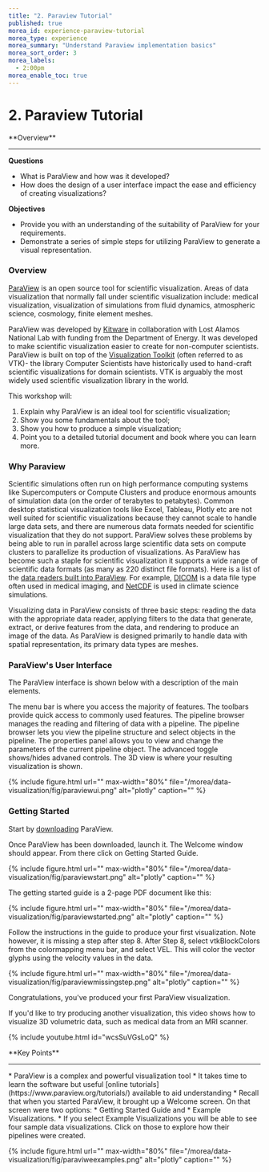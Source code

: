```yaml
---
title: "2. Paraview Tutorial"
published: true
morea_id: experience-paraview-tutorial
morea_type: experience
morea_summary: "Understand Paraview implementation basics"
morea_sort_order: 3
morea_labels:
  - 2:00pm
morea_enable_toc: true
---
```


# 2. Paraview Tutorial

<div class="alert alert-info mt-3" role="alert" markdown="1">
<i class="fa-solid fa-globe fa-xl"></i> **Overview**
<hr/>

**Questions**
* What is ParaView and how was it developed?
* How does the design of a user interface impact the ease and efficiency of creating visualizations?

**Objectives**
* Provide you with an understanding of the suitability of ParaView for your requirements.
* Demonstrate a series of simple steps for utilizing ParaView to generate a visual representation.
</div>


### Overview
[ParaView](https://www.paraview.org/) is an open source tool for scientific visualization. Areas of data visualization that normally fall under scientific visualization include: medical visualization, visualization of simulations from fluid dynamics, atmospheric science, cosmology, finite element meshes.

ParaView was developed by [Kitware](http://www.kitware.com) in collaboration with Lost Alamos National Lab with funding from the Department of Energy. It was developed to make scientific visualization easier to create for non-computer scientists. ParaView is built on top of  the [Visualization Toolkit](https://vtk.org) (often referred to as VTK)- the library Computer Scientists have historically used to hand-craft scientific visualizations for domain scientists. VTK is arguably the most widely used scientific visualization library in the world.

This workshop will:
1. Explain why ParaView is an ideal tool for scientific visualization;
2. Show you some fundamentals about the tool;
3. Show you how to produce a simple visualization;
4. Point you to a detailed tutorial document and book where you can learn more.


### Why Paraview
Scientific simulations often run on high performance computing systems like Supercomputers or Compute Clusters and produce enormous amounts of  simulation data (on the order of terabytes to petabytes).  Common desktop statistical visualization tools like Excel, Tableau, Plotly etc are not well suited for scientific visualizations because they cannot scale to handle large data sets, and there are numerous data formats needed for scientific visualization that they do not support. ParaView solves these problems by being able to run in parallel across large scientific data sets on compute clusters to parallelize its production of visualizations.
As ParaView has become such a staple for scientific visualization it supports a wide range of scientific data formats (as many as 220 distinct file formats). Here is a list of the [data readers built into ParaView](https://www.paraview.org/Wiki/ParaView/Users_Guide/List_of_readers). For example, [DICOM](https://en.wikipedia.org/wiki/DICOM) is a data file type often used in medical imaging, and [NetCDF](https://www.unidata.ucar.edu/publications/factsheets/current/factsheet_netcdf.pdf) is used in climate science simulations.

Visualizing data in ParaView consists of three basic steps: reading the data with the appropriate data reader, applying filters to the data that generate, extract, or derive features from the data, and rendering to produce an image of the data. As ParaView is designed primarily to handle data with spatial representation, its primary data types are meshes.


### ParaView's User Interface
The ParaView interface is shown below with a description of the main elements.

The menu bar is where you access the majority of features. The toolbars provide quick access to commonly used features. The pipeline browser manages the reading and filtering of data with a pipeline. The pipeline browser lets you view the pipeline structure and select objects in the pipeline. The properties panel allows you to view and change the parameters of the current pipeline object. The advanced toggle shows/hides advaned controls. The 3D view is where your resulting visualization is shown.

{% include figure.html url="" max-width="80%" file="/morea/data-visualization/fig/paraviewui.png" alt="plotly" caption="" %}

### Getting Started
Start by [downloading](https://www.paraview.org/download/) ParaView.

Once ParaView has been downloaded, launch it. The Welcome window should appear. From there click on Getting Started Guide.

{% include figure.html url="" max-width="80%" file="/morea/data-visualization/fig/paraviewstart.png" alt="plotly" caption="" %}

The getting started guide is a 2-page PDF document like this:

{% include figure.html url="" max-width="80%" file="/morea/data-visualization/fig/paraviewstarted.png" alt="plotly" caption="" %}

Follow the instructions in the guide to produce your first visualization. Note however, it is missing a step after step 8. After Step 8, select vtkBlockColors from the colormapping menu bar, and select VEL. This will color the vector glyphs using the velocity values in the data.

{% include figure.html url="" max-width="80%" file="/morea/data-visualization/fig/paraviewmissingstep.png" alt="plotly" caption="" %}

Congratulations, you've produced your first ParaView visualization.

If you'd like to try producing another visualization, this video shows how to visualize 3D volumetric data, such as medical data from an MRI scanner.

{% include youtube.html id="wcsSuVGsLoQ" %}

<div class="alert alert-success mt-3" role="alert" markdown="1">
<i class="fa-solid fa-globe fa-xl"></i> **Key Points**
<hr/>
* ParaView is a complex and powerful visualization tool
* It takes time to learn the software but useful [online tutorials](https://www.paraview.org/tutorials/) available to aid understanding
* Recall that when you started ParaView, it brought up a Welcome screen. On that screen were two options: 
    * Getting Started Guide and 
    * Example Visualizations.   
* If you select Example Visualizations you will be able to see four sample data visualizations. Click on those to explore how their pipelines were created.

{% include figure.html url="" max-width="80%" file="/morea/data-visualization/fig/paraviweexamples.png" alt="plotly" caption="" %}
</div>
<!-- {% include next-button.html 
           top-label="2. Paraview Tutorial ->" 
           bottom-label="2:40pm" 
           url="/morea/data-visualization/experience-paraview-tutorial.html" %} -->
